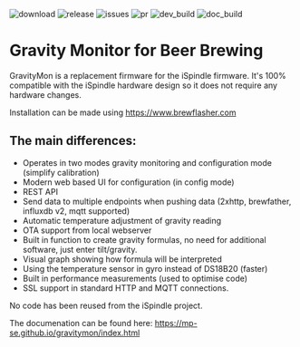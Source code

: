 
![download](https://img.shields.io/github/downloads/mp-se/gravitymon/total) 
![release](https://img.shields.io/github/v/release/mp-se/gravitymon?label=latest%20release)
![issues](https://img.shields.io/github/issues/mp-se/gravitymon)
![pr](https://img.shields.io/github/issues-pr/mp-se/gravitymon)
![dev_build](https://img.shields.io/github/workflow/status/mp-se/gravitymon/PlatformIO%20CI/dev?label=dev%20build)
![doc_build](https://img.shields.io/github/workflow/status/mp-se/gravitymon/Sphinx%20Build/dev?label=doc%20build)

# Gravity Monitor for Beer Brewing

GravityMon is a replacement firmware for the iSpindle firmware. It's 100% compatible with the iSpindle hardware design so it does not require any hardware changes.

Installation can be made using https://www.brewflasher.com

The main differences:
---------------------

* Operates in two modes gravity monitoring and configuration mode (simplify calibration)
* Modern web based UI for configuration (in config mode)
* REST API
* Send data to multiple endpoints when pushing data (2xhttp, brewfather, influxdb v2, mqtt supported)
* Automatic temperature adjustment of gravity reading
* OTA support from local webserver
* Built in function to create gravity formulas, no need for additional software, just enter tilt/gravity. 
* Visual graph showing how formula will be interpreted
* Using the temperature sensor in gyro instead of DS18B20 (faster)
* Built in performance measurements (used to optimise code)
* SSL support in standard HTTP and MQTT connections.

No code has been reused from the iSpindle project. 

The documenation can be found here: https://mp-se.github.io/gravitymon/index.html
